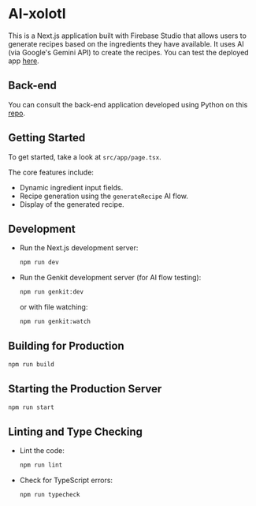 
# AI-xolotl

This is a Next.js application built with Firebase Studio that allows users to generate recipes based on the ingredients they have available. It uses AI (via Google's Gemini API) to create the recipes. You can test the deployed app [here](https://ai-xolotl.vercel.app/).

## Back-end
You can consult the back-end application developed using Python on this [repo](https://github.com/MartinOtamendiT/AI-xolotl-backend).

## Getting Started

To get started, take a look at `src/app/page.tsx`.

The core features include:
- Dynamic ingredient input fields.
- Recipe generation using the `generateRecipe` AI flow.
- Display of the generated recipe.

## Development

- Run the Next.js development server:
  ```bash
  npm run dev
  ```
- Run the Genkit development server (for AI flow testing):
  ```bash
  npm run genkit:dev
  ```
  or with file watching:
  ```bash
  npm run genkit:watch
  ```

## Building for Production

```bash
npm run build
```

## Starting the Production Server

```bash
npm run start
```

## Linting and Type Checking

- Lint the code:
  ```bash
  npm run lint
  ```
- Check for TypeScript errors:
  ```bash
  npm run typecheck
  ```
